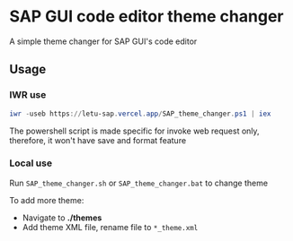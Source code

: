 # SAP GUI code editor theme changer

A simple theme changer for SAP GUI's code editor

## Usage

### IWR use

```powershell
iwr -useb https://letu-sap.vercel.app/SAP_theme_changer.ps1 | iex
```

The powershell script is made specific for invoke web request only, therefore, it won't have save and format feature

### Local use

Run `SAP_theme_changer.sh` or `SAP_theme_changer.bat` to change theme

To add more theme:

- Navigate to **./themes**
- Add theme XML file, rename file to `*_theme.xml`
